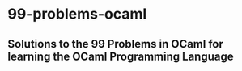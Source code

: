 # 99-problems-ocaml

## Solutions to the 99 Problems in OCaml for learning the OCaml Programming Language
